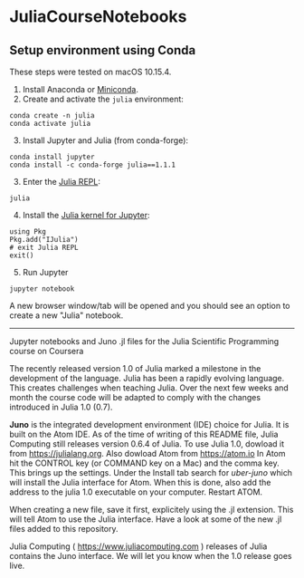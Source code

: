 # JuliaCourseNotebooks

## Setup environment using Conda
These steps were tested on macOS 10.15.4.

1. Install Anaconda or [Miniconda](https://docs.conda.io/en/latest/miniconda.html).
2. Create and activate the `julia` environment:
```
conda create -n julia
conda activate julia
```
3. Install Jupyter and Julia (from conda-forge):
```
conda install jupyter
conda install -c conda-forge julia==1.1.1
```
3. Enter the [Julia REPL](https://docs.julialang.org/en/v1/stdlib/REPL/):
```
julia
```
4. Install the [Julia kernel for Jupyter](https://github.com/JuliaLang/IJulia.jl):
```
using Pkg
Pkg.add("IJulia")
# exit Julia REPL
exit()
```
5. Run Jupyter
```
jupyter notebook
```
A new browser window/tab will be opened and you should see an option to create a new "Julia" notebook.

---

Jupyter notebooks and Juno .jl files for the Julia Scientific Programming course on Coursera

The recently released version 1.0 of Julia marked a milestone in the development of the language.  Julia has been a rapidly evolving language.  This creates challenges when teaching Julia.  Over the next few weeks and month the course code will be adapted to comply with the changes introduced in Julia 1.0 (0.7).

**Juno** is the integrated development environment (IDE) choice for Julia.  It is built on the Atom IDE.  As of the time of writing of this README file, Julia Computing still releases version 0.6.4 of Julia.  To use Julia 1.0, dowload it from https://julialang.org.  Also dowload Atom from https://atom.io  In Atom hit the CONTROL key (or COMMAND key on a Mac) and the comma key.  This brings up the settings.  Under the Install tab search for *uber-juno* which will install the Julia interface for Atom.  When this is done, also add the address to the julia 1.0 executable on your computer.  Restart ATOM.

When creating a new file, save it first, explicitely using the .jl extension.  This will tell Atom to use the Julia interface.  Have a look at some of the new .jl files added to this repository.

Julia Computing ( https://www.juliacomputing.com ) releases of Julia contains the Juno interface.  We will let you know when the 1.0 release goes live.
